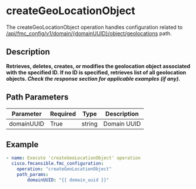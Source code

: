 # createGeoLocationObject

The createGeoLocationObject operation handles configuration related to [/api/fmc_config/v1/domain/{domainUUID}/object/geolocations](/paths//api/fmc_config/v1/domain/{domain_uuid}/object/geolocations.md) path.&nbsp;
## Description
**Retrieves, deletes, creates, or modifies the geolocation object associated with the specified ID. If no ID is specified, retrieves list of all geolocation objects. _Check the response section for applicable examples (if any)._**

## Path Parameters
| Parameter | Required | Type | Description |
| --------- | -------- | ---- | ----------- |
| domainUUID | True | string | Domain UUID |

## Example
```yaml
- name: Execute 'createGeoLocationObject' operation
  cisco.fmcansible.fmc_configuration:
    operation: "createGeoLocationObject"
    path_params:
        domainUUID: "{{ domain_uuid }}"

```
